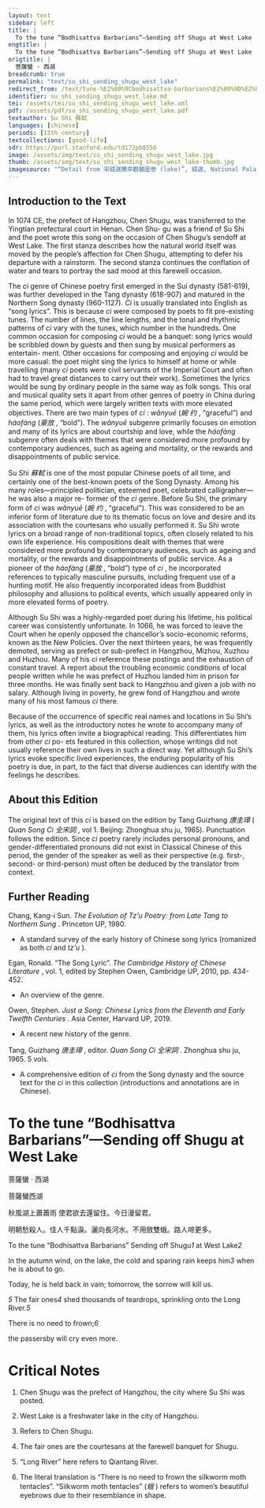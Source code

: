 ```yaml
---
layout: text
sidebar: left
title: |
  To the tune “Bodhisattva Barbarians”—Sending off Shugu at West Lake | 菩薩蠻 · 西湖
engtitle: |
  To the tune “Bodhisattva Barbarians”—Sending off Shugu at West Lake
origtitle: |
  菩薩蠻 · 西湖
breadcrumb: true
permalink: "text/su_shi_sending_shugu_west_lake"
redirect_from: /text/tune-%E2%80%9Cbodhisattva-barbarians%E2%80%9D%E2%80%94sending-shugu-west-lake
identifier: su_shi_sending_shugu_west_lake.md
tei: /assets/tei/su_shi_sending_shugu_west_lake.xml
pdf: /assets/pdf/su_shi_sending_shugu_west_lake.pdf
textauthor: Su Shi 蘇軾
languages: [chinese]
periods: [11th_century]
textcollections: [good-life]
sdr: https://purl.stanford.edu/td172pb8550
image: /assets/img/text/su_shi_sending_shugu_west_lake.jpg
thumb: /assets/img/text/su_shi_sending_shugu_west_lake-thumb.jpg
imagesource: "“Detail from 宋錢選蘭亭觀鵝圖卷 (lake)”, 錢選, National Palace Museum, Accession Number: K2A001001N000000000PAB [Public Domain]"
---
```

<h2>Introduction to the Text</h2>
<p>In 1074 CE, the prefect of Hangzhou, Chen Shugu, was transferred to the Yingtian prefectural court in Henan. Chen Shu- gu was a friend of Su Shi and the poet wrote this song on the occasion of Chen Shugu’s sendoff at West Lake. The first stanza describes how the natural world itself was moved by the people’s affection for Chen Shugu, attempting to defer his departure with a rainstorm. The second stanza continues the conflation of water and tears to portray the sad mood at this farewell occasion.</p>

<p>The <i> ci </i> genre of Chinese poetry first emerged in the Sui dynasty (581-619), was further developed in the Tang dynasty (618-907) and matured in the Northern Song dynasty (960-1127). <i> Ci </i> is usually translated into English as “song lyrics”. This is because <i> ci </i> were composed by poets to fit pre-existing tunes. The number of lines, the line lengths, and the tonal and rhythmic patterns of <i> ci </i> vary with the tunes, which number in the hundreds. One common occasion for composing <i> ci </i> would be a banquet: song lyrics would be scribbled down by guests and then sung by musical performers as entertain- ment. Other occasions for composing and enjoying <i> ci </i> would be more casual: the poet might sing the lyrics to himself at home or while travelling (many <i> ci </i> poets were civil servants of the Imperial Court and often had to travel great distances to carry out their work). Sometimes the lyrics would be sung by ordinary people in the same way as folk songs. This oral and musical quality sets it apart from other genres of poetry in China during the same period, which were largely written texts with more elevated objectives. There are two main types of <i> ci</i> : <i> wǎnyuē </i> (<em>婉 约</em> , “graceful”) and <i> háofàng </i> (<em>豪放</em> , “bold”). The <i> wǎnyuē </i> subgenre primarily focuses on emotion and many of its lyrics are about courtship and love, while the <i> háofàng </i> subgenre often deals with themes that were considered more profound by contemporary audiences, such as ageing and mortality, or the rewards and disappointments of public service.</p>

<p>Su Shi <em>蘇軾</em> is one of the most popular Chinese poets of all time, and certainly one of the best-known poets of the Song Dynasty. Among his many roles—principled politician, esteemed poet, celebrated calligrapher—he was also a major re- former of the <i> ci </i> genre. Before Su Shi, the primary form of <i> ci </i> was <i> wǎnyuē </i> (<em>婉 约</em> , “graceful”). This was considered to be an inferior form of literature due to its thematic focus on love and desire and its association with the courtesans who usually performed it. Su Shi wrote lyrics on a broad range of non-traditional topics, often closely related to his own life experience. His compositions dealt with themes that were considered more profound by contemporary audiences, such as ageing and mortality, or the rewards and disappointments of public service. As a pioneer of the <i> háofàng </i> (<em>豪放</em> , “bold”) type of <i> ci</i> , he incorporated references to typically masculine pursuits, including frequent use of a hunting motif. He also frequently incorporated ideas from Buddhist philosophy and allusions to political events, which usually appeared only in more elevated forms of poetry.</p>

<p>Although Su Shi was a highly-regarded poet during his lifetime, his political career was consistently unfortunate. In 1066, he was forced to leave the Court when he openly opposed the chancellor’s socio-economic reforms, known as the New Policies. Over the next thirteen years, he was frequently demoted, serving as prefect or sub-prefect in Hangzhou, Mizhou, Xuzhou and Huzhou. Many of his <i> ci </i> reference these postings and the exhaustion of constant travel. A report about the troubling economic conditions of local people written while he was prefect of Huzhou landed him in prison for three months. He was finally sent back to Hangzhou and given a job with no salary. Although living in poverty, he grew fond of Hangzhou and wrote many of his most famous <i> ci </i> there.</p>

<p>Because of the occurrence of specific real names and locations in Su Shi’s lyrics, as well as the introductory notes he wrote to accompany many of them, his lyrics often invite a biographical reading. This differentiates him from other <i> ci </i> po- ets featured in this collection, whose writings did not usually reference their own lives in such a direct way. Yet although Su Shi’s lyrics evoke specific lived experiences, the enduring popularity of his poetry is due, in part, to the fact that diverse audiences can identify with the feelings he describes.</p>

<h2>About this Edition</h2>
<p>The original text of this <i> ci </i> is based on the edition by Tang Guizhang <em>唐圭璋</em> (<i> Quan Song Ci </i> <em>全宋詞</em> , vol 1. Beijing: Zhonghua shu ju, 1965). Punctuation follows the edition. Since <i> ci </i> poetry rarely includes personal pronouns, and gender-differentiated pronouns did not exist in Classical Chinese of this period, the gender of the speaker as well as their perspective (e.g. first-, second- or third-person) must often be deduced by the translator from context.</p>

<h2>Further Reading</h2>




<p>Chang, Kang-i Sun. <i> The Evolution of Tz’u Poetry: from Late Tang to Northern Sung</i> . Princeton UP, 1980.</p>
<ul>
<li>A standard survey of the early history of Chinese song lyrics (romanized as both <em>ci</em> and <em>tz’u</em> ).</li>
</ul>
<p>Egan, Ronald. “The Song Lyric”. <i> The Cambridge History of Chinese Literature</i> , vol. 1, edited by Stephen Owen, Cambridge UP, 2010, pp. 434-452.</p>
<ul>
<li>An overview of the genre.</li>
</ul>
<p>Owen, Stephen. <i> Just a Song: Chinese Lyrics from the Eleventh and Early Twelfth Centuries</i> . Asia Center, Harvard UP, 2019.</p>
<ul>
<li>A recent new history of the genre.</li>
</ul>
<p>Tang, Guizhang <em>唐圭璋</em> , editor. <i> Quan Song Ci </i> <em>全宋詞</em> . Zhonghua shu ju, 1965. 5 vols.</p>
<ul>
<li>A comprehensive edition of <em>ci</em> from the Song dynasty and the source text for the <em>ci</em> in this collection (introductions and annotations are in Chinese).</li>

</ul><h1>To the tune “Bodhisattva Barbarians”—Sending off Shugu at West Lake</h1>
<p>菩薩蠻 · 西湖</p>

<p>菩薩蠻西湖</p>

<p>秋風湖上蕭蕭雨 使君欲去還留住。今日漫留君。</p>
<p>明朝愁殺人。佳人千點淚。灑向長河水。不用斂雙蛾。路人啼更多。</p>
<p>To the tune “Bodhisattva Barbarians” Sending off Shugu<em>1</em> at West Lake<em>2</em></p>

<p>In the autumn wind, on the lake, the cold and sparing rain keeps him<em>3</em> when he is about to go.</p>
<p>Today, he is held back in vain; tomorrow, the sorrow will kill us.</p>
<p><em>5</em> The fair ones<em>4</em> shed thousands of teardrops, sprinkling onto the Long River.<em>5</em></p>
<p>There is no need to frown;<em>6</em></p>
<p>the passersby will cry even more.</p>

<h1>Critical Notes</h1>

<ol id="l2">
<li>
<p>Chen Shugu was the prefect of Hangzhou, the city where Su Shi was posted.</p>
</li>
<li>
<p>West Lake is a freshwater lake in the city of Hangzhou.</p>
</li>
<li>
<p>Refers to Chen Shugu.</p>
</li>
<li>
<p>The fair ones are the courtesans at the farewell banquet for Shugu.</p>
</li>
<li>
<p>“Long River” here refers to Qiantang River.</p>
</li>
<li>
<p>The literal translation is “There is no need to frown the silkworm moth tentacles”. “Silkworm moth tentacles” (<em>蛾</em> ) refers to women’s beautiful eyebrows due to their resemblance in shape.</p>
</li>
</ol>
